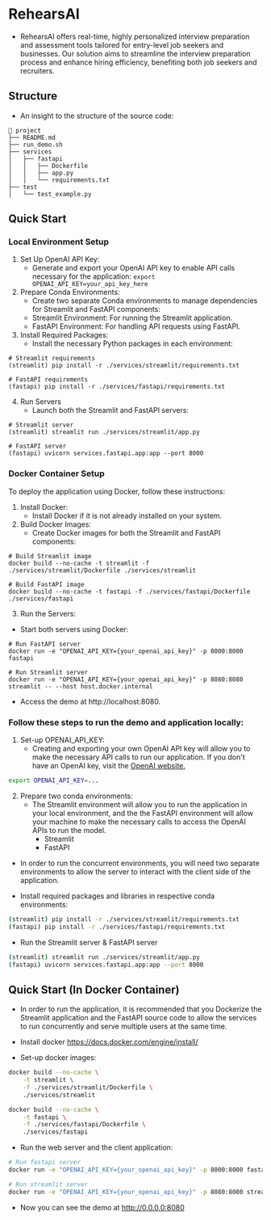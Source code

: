 # RehearsAI

- RehearsAI offers real-time, highly personalized interview preparation and assessment tools tailored for entry-level job seekers and businesses. Our solution aims to streamline the interview preparation process and enhance hiring efficiency, benefiting both job seekers and recruiters.

## Structure
- An insight to the structure of the source code:
```
🌳 project
├── README.md
├── run_demo.sh
├── services
│   ├── fastapi
│   │   ├── Dockerfile
│   │   ├── app.py
│   │   └── requirements.txt
├── test
│   └── test_example.py
```

## Quick Start
### Local Environment Setup
1) Set Up OpenAI API Key:
   - Generate and export your OpenAI API key to enable API calls necessary for the application: ```export OPENAI_API_KEY=your_api_key_here```
2) Prepare Conda Environments:
   - Create two separate Conda environments to manage dependencies for Streamlit and FastAPI components:
   - Streamlit Environment: For running the Streamlit application.
   - FastAPI Environment: For handling API requests using FastAPI.
3) Install Required Packages:
   - Install the necessary Python packages in each environment:
```console
# Streamlit requirements
(streamlit) pip install -r ./services/streamlit/requirements.txt

# FastAPI requirements
(fastapi) pip install -r ./services/fastapi/requirements.txt
```
4) Run Servers
   - Launch both the Streamlit and FastAPI servers:
```console
# Streamlit server
(streamlit) streamlit run ./services/streamlit/app.py

# FastAPI server
(fastapi) uvicorn services.fastapi.app:app --port 8000
```

### Docker Container Setup
To deploy the application using Docker, follow these instructions:
1) Install Docker:
   - Install Docker if it is not already installed on your system.
2) Build Docker Images:
   - Create Docker images for both the Streamlit and FastAPI components:
```
# Build Streamlit image
docker build --no-cache -t streamlit -f ./services/streamlit/Dockerfile ./services/streamlit

# Build FastAPI image
docker build --no-cache -t fastapi -f ./services/fastapi/Dockerfile ./services/fastapi
```
3) Run the Servers:
- Start both servers using Docker:
```
# Run FastAPI server
docker run -e "OPENAI_API_KEY={your_openai_api_key}" -p 8000:8000 fastapi

# Run Streamlit server
docker run -e "OPENAI_API_KEY={your_openai_api_key}" -p 8080:8080 streamlit -- --host host.docker.internal
```
- Access the demo at http://localhost:8080.

### Follow these steps to run the demo and application locally:
1) Set-up OPENAI_API_KEY:
    - Creating and exporting your own OpenAI API key will allow you to make the necessary API calls to run our application. If you don't have an OpenAI key, visit the [OpenAI website.](https://platform.openai.com/signup)
```bash
export OPENAI_API_KEY=...
```

2) Prepare two conda environments:
   - The Streamlit environment will allow you to run the application in your local environment, and the the FastAPI environment will allow your machine to make the necessary calls to access the OpenAI APIs to run the model.
     - Streamlit
     - FastAPI
  - In order to run the concurrent environments, you will need two separate environments to allow the server to interact with the client side of the application.

  - Install required packages and libraries in respective conda environments:
```bash
(streamlit) pip install -r ./services/streamlit/requirements.txt
(fastapi) pip install -r ./services/fastapi/requirements.txt
```

  - Run the Streamlit server & FastAPI server
```bash
(streamlit) streamlit run ./services/streamlit/app.py
(fastapi) uvicorn services.fastapi.app:app --port 8000
```

## Quick Start (In Docker Container)
- In order to run the application, it is recommended that you Dockerize the Streamlit application and the FastAPI source code to allow the services to run concurrently and serve multiple users at the same time. 

- Install docker
https://docs.docker.com/engine/install/

- Set-up docker images:
```bash
docker build --no-cache \
    -t streamlit \
    -f ./services/streamlit/Dockerfile \
    ./services/streamlit

docker build --no-cache \
    -t fastapi \
    -f ./services/fastapi/Dockerfile \
    ./services/fastapi
```

- Run the web server and the client application:
```bash
# Run fastapi server
docker run -e "OPENAI_API_KEY={your_openai_api_key}" -p 8000:8000 fastapi

# Run streamlit server
docker run -e "OPENAI_API_KEY={your_openai_api_key}" -p 8080:8080 streamlit -- --host host.docker.internal
```

- Now you can see the demo at http://0.0.0.0:8080
